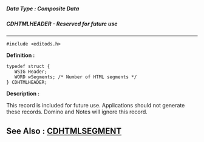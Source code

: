 ##### Data Type : Composite Data
##### CDHTMLHEADER - Reserved for future use
---
```
#include <editods.h>
```

**Definition :**
```
typedef struct {
   WSIG Header;
   WORD wSegments; /* Number of HTML segments */
} CDHTMLHEADER;
```

**Description :**

This record is included for future use.  Applications should not generate these records.  Domino and Notes will ignore this record.


**See Also :**
[CDHTMLSEGMENT](/domino-c-api-docs/reference/Data/CDHTMLSEGMENT)
---

